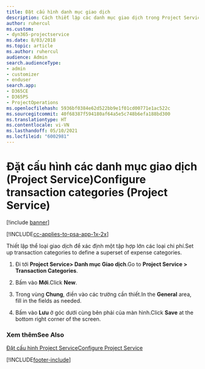 ```yaml
---
title: Đặt cấu hình danh mục giao dịch
description: Cách thiết lập các danh mục giao dịch trong Project Service
author: ruhercul
ms.custom:
- dyn365-projectservice
ms.date: 8/03/2018
ms.topic: article
ms.author: ruhercul
audience: Admin
search.audienceType:
- admin
- customizer
- enduser
search.app:
- D365CE
- D365PS
- ProjectOperations
ms.openlocfilehash: 5936bf0384e62d522bb9e1f01cd00771e1ac522c
ms.sourcegitcommit: 40f68387f594180af64a5e5c748b6efa188bd300
ms.translationtype: HT
ms.contentlocale: vi-VN
ms.lasthandoff: 05/10/2021
ms.locfileid: "6002981"
---
```

# <a name="configure-transaction-categories-project-service"></a><span data-ttu-id="250c2-103">Đặt cấu hình các danh mục giao dịch (Project Service)</span><span class="sxs-lookup"><span data-stu-id="250c2-103">Configure transaction categories (Project Service)</span></span>

[!include [banner](../includes/psa-now-project-operations.md)]

[!INCLUDE[cc-applies-to-psa-app-1x-2x](../includes/cc-applies-to-psa-app-1x-2x.md)]

<span data-ttu-id="250c2-104">Thiết lập thể loại giao dịch để xác định một tập hợp lớn các loại chi phí.</span><span class="sxs-lookup"><span data-stu-id="250c2-104">Set up transaction categories to define a superset of expense categories.</span></span>  
  
1.  <span data-ttu-id="250c2-105">Đi tới **Project Service> Danh mục Giao dịch**.</span><span class="sxs-lookup"><span data-stu-id="250c2-105">Go to **Project Service > Transaction Categories**.</span></span>  
  
2.  <span data-ttu-id="250c2-106">Bấm vào **Mới**.</span><span class="sxs-lookup"><span data-stu-id="250c2-106">Click **New**.</span></span>  
  
3.  <span data-ttu-id="250c2-107">Trong vùng **Chung**, điền vào các trường cần thiết.</span><span class="sxs-lookup"><span data-stu-id="250c2-107">In the **General** area, fill in the fields as needed.</span></span>  
  
4.  <span data-ttu-id="250c2-108">Bấm vào **Lưu** ở góc dưới cùng bên phải của màn hình.</span><span class="sxs-lookup"><span data-stu-id="250c2-108">Click **Save** at the bottom right corner of the screen.</span></span>  
  
### <a name="see-also"></a><span data-ttu-id="250c2-109">Xem thêm</span><span class="sxs-lookup"><span data-stu-id="250c2-109">See Also</span></span>  
 [<span data-ttu-id="250c2-110">Đặt cấu hình Project Service</span><span class="sxs-lookup"><span data-stu-id="250c2-110">Configure Project Service</span></span>](../psa/configure.md)


[!INCLUDE[footer-include](../includes/footer-banner.md)]